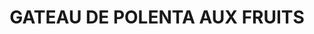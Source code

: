 ---
title: GATEAU DE POLENTA AUX FRUITS
draft: false
description: Habituellement aux pêches, ce gâteau est pratique pour passer les
  restes de fruits
layout: recettes
type: dessert
categories:
  - Gateau
regime:
  - vegetarien
  - sans-gluten
cuisson: Oui
temperature: Froid
plate: 100
check: Oui
checkAlwaysOk: true
ingredients:
  frais:
    - commentaire: nappage
      quantite: 2
      title: Yaourt grec de vache
      unit: Kg
    - quantite: 1
      title: Beurre demi-sel
      unit: Kg
  legumes:
    - title: Fruits divers
      quantite: 2.8
      unit: Kg
    - commentaire: nappage
      quantite: 1.7
      title: Fruits divers
      unit: Kg
    - commentaire: nappage
      quantite: 5
      title: Citron vert
      unit: unité
  lof:
    - quantite: 20
      title: Oeuf
      unit: unité
  sec:
    - quantite: 1
      title: Polenta fine
      unit: Kg
    - quantite: 400
      title: Pistache émmondée
      unit: grammes
    - quantite: 1
      title: Amande
      unit: Kg
  sucres:
    - commentaire: nappage
      quantite: 260
      title: Miel
      unit: grammes
    - quantite: 1.4
      title: Sucre en poudre
      unit: Kg
preparation: >-
  **Gâteau** : Éplucher les pêches ou les fruits, si nécessaire les plonger dans
  l'eau bouillante quelques minutes pour aider. Oter les noyaux, mixer en purée.


  Laver les citrons et les zester (mettre de côté ceux réserver pour le nappage).


  Hacher les amandes et les pistaches. Mettre un sixième de téco pour le nappage.


  Préchauffer le four et utiliser du papier sulfurisé pour les moules.


  Battre les œufs avec le sucre dans un saladier.


  Ajouter les zestes comptés pour la pâte, puis la polenta et les pistaches/amandes. Mélanger. Verser le beurre fondu et la purée de pêches (fruits).


  Enfournez 45 min.


  Laissez refroidir.


  **Nappage** : À faire peu de temps avant le service.


  Éplucher les pêches (les fruits) et les couper en tranche.


  Faire légèrement torréfier les amandes/pistaches restantes.

   Au dernier moment : étaler le yaourt directement sur le gâteau, disposer des tranches de fruits, des pistaches concassées, le miel et le zeste des citrons restant sur le gâteau.
publishDate: 2024-06-18 15:19:00+00:00
---